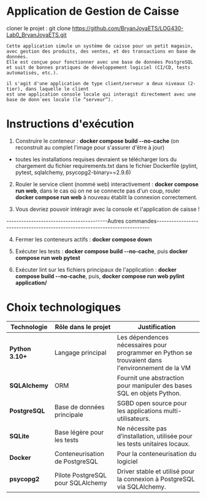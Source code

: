 # Application de Gestion de Caisse

cloner le projet : git clone https://github.com/BryanJoyaETS/LOG430-Lab0_BryanJoyaETS.git

```text
Cette application simule un système de caisse pour un petit magasin, avec gestion des produits, des ventes, et des transactions en base de données. 
Elle est conçue pour fonctionner avec une base de données PostgreSQL et suit de bonnes pratiques de développement logiciel (CI/CD, tests automatisés, etc.).

il s'agit d'une application de type client/serveur a deux niveaux (2-tier), dans laquelle le client
est une application console locale qui interagit directement avec une base de donn´ees locale (le “serveur”).
```

# Instructions d'exécution 

1. Construire le conteneur : **docker compose build --no-cache** (on reconstruit au complet l'image pour s'assurer d'être à jour)

- toutes les installations requises devraient se télécharger lors du chargement du fichier requirements.txt dans le fichier Dockerfile
(pylint, pytest, sqlalchemy, psycopg2-binary==2.9.6)

2. Rouler le service client (nommé web) interactivement : **docker compose run web**, dans le cas où on ne se connecte pas d'un coup, rouler **docker compose run web** à nouveau établit la connexion correctement.

3. Vous devriez pouvoir intéragir avec la console et l'application de caisse !

-----------------------------------------Autres commandes---------------------------------------------------------------------------

4. Fermer les conteneurs actifs : **docker compose down**

5. Exécuter les tests : **docker compose build --no-cache**, puis **docker compose run web pytest**

6. Exécuter lint sur les fichiers principaux de l'application : **docker compose build --no-cache**, puis, **docker compose run web pylint application/**


# Choix technologiques
| Technologie                   | Rôle dans le projet               | Justification                                                                                     |
| ----------------------------- | --------------------------------- | ------------------------------------------------------------------------------------------------- |
| **Python 3.10+**              | Langage principal                 | Les dépendences nécessaires pour programmer en Python se trouvaient dans l'environnement de la VM |
| **SQLAlchemy**                | ORM                               | Fournit une abstraction pour manipuler des bases SQL en objets Python.                            |
| **PostgreSQL**                | Base de données principale        | SGBD open source  pour les applications multi-utilisateurs.                                       |
| **SQLite**                    | Base légère pour les tests        | Ne nécessite pas d’installation, utilisée pour les tests unitaires locaux.                        |
| **Docker**                    | Conteneurisation de PostgreSQL    | Pour la conteneurisation du logiciel                                                              |
| **psycopg2**                  | Pilote PostgreSQL pour SQLAlchemy | Driver stable et utilisé pour la connexion à PostgreSQL via SQLAlchemy.                           |